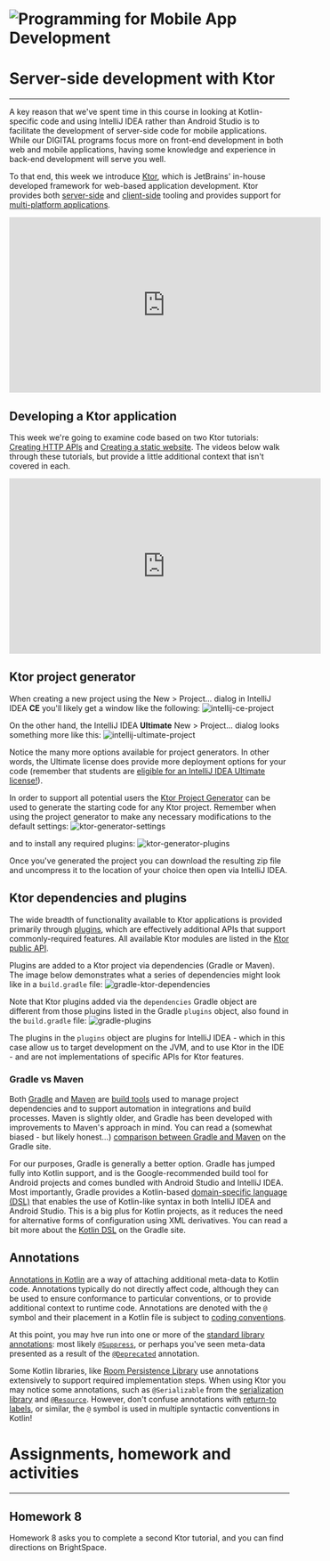 # ![Programming for Mobile App Development](images/1366x768-kotlin2022_2.png )

# Server-side development with Ktor
---
A key reason that we've spent time in this course in looking at Kotlin-specific code and using IntelliJ IDEA rather than Android Studio is to facilitate the development of server-side code for mobile applications. While our DIGITAL programs focus more on front-end development in both web and mobile applications, having some knowledge and experience in back-end development will serve you well.

To that end, this week we introduce [Ktor](https://ktor.io/), which is JetBrains' in-house developed framework for web-based application development. Ktor provides both [server-side](https://ktor.io/docs/intellij-idea.html) and [client-side](https://ktor.io/docs/getting-started-ktor-client.html) tooling and provides support for [multi-platform applications](https://ktor.io/docs/getting-started-ktor-client-multiplatform-mobile.html). 

<iframe width="560" height="315" src="https://www.youtube.com/embed/UtFU01ALJe0" title="YouTube video player" frameborder="0" allow="accelerometer; autoplay; clipboard-write; encrypted-media; gyroscope; picture-in-picture" allowfullscreen></iframe>

## Developing a Ktor application
This week we're going to examine code based on two Ktor tutorials: [Creating HTTP APIs](https://ktor.io/docs/creating-http-apis.html) and [Creating a static website](https://ktor.io/docs/creating-static-website.html). The videos below walk through these tutorials, but provide a little additional context that isn't covered in each.

<iframe width="560" height="315" src="https://www.youtube.com/embed/6G8tCzYkliQ" title="YouTube video player" frameborder="0" allow="accelerometer; autoplay; clipboard-write; encrypted-media; gyroscope; picture-in-picture" allowfullscreen></iframe>

## Ktor project generator
When creating a new project using the New > Project... dialog in IntelliJ IDEA **CE** you'll likely get a window like the following:
![intellij-ce-project](images/project-ce.png)

On the other hand, the IntelliJ IDEA **Ultimate** New > Project... dialog looks something more like this:
![intellij-ultimate-project](images/project-ultimate.png)

Notice the many more options available for project generators. In other words, the Ultimate license does provide more deployment options for your code (remember that students are [eligible for an IntelliJ IDEA Ultimate license!](https://www.jetbrains.com/community/education/#students)).

In order to support all potential users the [Ktor Project Generator](https://start.ktor.io) can be used to generate the starting code for any Ktor project. Remember when using the project generator to make any necessary modifications to the default settings:
![ktor-generator-settings](images/Kapture%202022-11-12%20at%2015.53.01.gif)

and to install any required plugins:
![ktor-generator-plugins](images/Kapture%202022-11-12%20at%2015.55.29.gif)

Once you've generated the project you can download the resulting zip file and uncompress it to the location of your choice then open via IntelliJ IDEA. 

## Ktor dependencies and plugins
The wide breadth of functionality available to Ktor applications is provided primarily through [plugins](https://ktor.io/docs/plugins.html), which are effectively additional APIs that support commonly-required features. All available Ktor modules are listed in the [Ktor public API](https://api.ktor.io/index.html).

Plugins are added to a Ktor project via dependencies (Gradle or Maven). The image below demonstrates what a series of dependencies might look like in a `build.gradle` file:
![gradle-ktor-dependencies](images/ktor-dependencies.png)

Note that Ktor plugins added via the `dependencies` Gradle object are different from those plugins listed in the Gradle `plugins` object, also found in the `build.gradle` file:
![gradle-plugins](images/intellij-plugins.png)

The plugins in the `plugins` object are plugins for IntelliJ IDEA - which in this case allow us to target development on the JVM, and to use Ktor in the IDE - and are not implementations of specific APIs for Ktor features.

### Gradle vs Maven
Both [Gradle](https://gradle.org/) and [Maven](https://maven.apache.org/) are [build tools](https://en.wikipedia.org/wiki/Build_automation) used to manage project dependencies and to support automation in integrations and build processes. Maven is slightly older, and Gradle has been developed with improvements to Maven's approach in mind. You can read a (somewhat biased - but likely honest...) [comparison between Gradle and Maven](https://gradle.org/maven-vs-gradle/) on the Gradle site.

For our purposes, Gradle is generally a better option. Gradle has jumped fully into Kotlin support, and is the Google-recommended build tool for Android projects and comes bundled with Android Studio and IntelliJ IDEA. Most importantly, Gradle provides a Kotlin-based [domain-specific language (DSL)](https://en.wikipedia.org/wiki/Domain-specific_language) that enables the use of Kotlin-like syntax in both IntelliJ IDEA and Android Studio. This is a big plus for Kotlin projects, as it reduces the need for alternative forms of configuration using XML derivatives. You can read a bit more about the [Kotlin DSL](https://gradle.org/kotlin/) on the Gradle site.

## Annotations
[Annotations in Kotlin](https://kotlinlang.org/docs/annotations.html) are a way of attaching additional meta-data to Kotlin code. Annotations typically do not directly affect code, although they can be used to ensure conformance to particular conventions, or to provide additional context to runtime code. Annotations are denoted with the `@` symbol and their placement in a Kotlin file is subject to [coding conventions](https://kotlinlang.org/docs/coding-conventions.html#annotations).

At this point, you may hve run into one or more of the [standard library annotations](https://kotlinlang.org/api/latest/jvm/stdlib/kotlin/-annotation.html): most likely [`@Suppress`](https://kotlinlang.org/api/latest/jvm/stdlib/kotlin/-suppress/), or perhaps you've seen meta-data presented as a result of the [`@Deprecated`](https://kotlinlang.org/api/latest/jvm/stdlib/kotlin/-deprecated/) annotation.

Some Kotlin libraries, like [Room Persistence Library](https://developer.android.com/jetpack/androidx/releases/room) use annotations extensively to support required implementation steps. When using Ktor you may notice some annotations, such as `@Serializable` from the [serialization library](https://kotlinlang.org/docs/serialization.html) and [`@Resource`](https://ktor.io/docs/type-safe-routing.html#resource_classes). However, don't confuse annotations with [return-to labels](https://kotlinlang.org/docs/returns.html#return-to-labels), or similar, the `@` symbol is used in multiple syntactic conventions in Kotlin!


# Assignments, homework and activities
---
## Homework 8
Homework 8 asks you to complete a second Ktor tutorial, and you can find directions on BrightSpace.